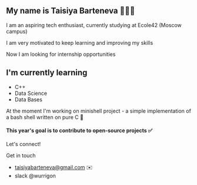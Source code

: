 ## My name is Taisiya Barteneva 👩🏽‍💻

I am an aspiring tech enthusiast, currently studying at Ecole42 (Moscow campus)

I am very motivated to keep learning and improving my skills

Now I am looking for internship opportunities

## I'm currently learning
- C++
- Data Science
- Data Bases

At the moment I'm working on minishell project - a simple implementation of a bash shell written on pure C 🐚 

#### This year's goal is to contribute to open-source projects ✅


Let's connect!

Get in touch 
- taisiyabarteneva@gmail.com ✉️
- slack @wurrigon
